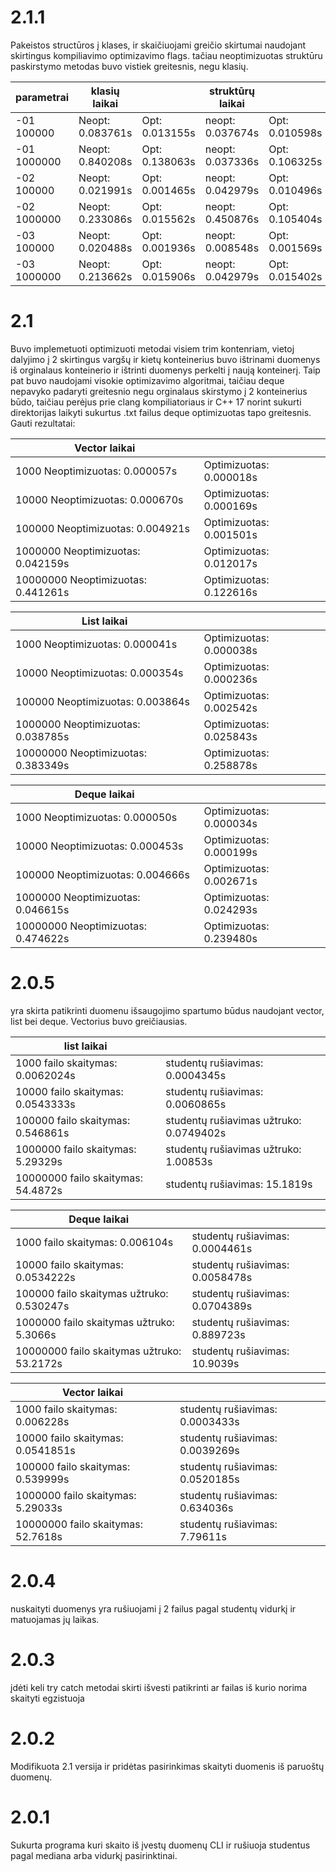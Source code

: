 # 2.1.1
 Pakeistos structūros į klases, ir skaičiuojami greičio skirtumai naudojant skirtingus kompiliavimo optimizavimo flags. tačiau neoptimizuotas struktūru paskirstymo metodas buvo vistiek greitesnis, negu klasių.
 
| parametrai | klasių laikai|  | struktūrų laikai  | |  
|---|---|---|---| --- | 
| -01 100000 | Neopt: 0.083761s| Opt: 0.013155s | neopt: 0.037674s | Opt:  0.010598s |  
| -01 1000000 | Neopt: 0.840208s | Opt: 0.138063s | neopt: 0.037336s | Opt:  0.106325s  |  
| -02 100000 | Neopt: 0.021991s | Opt: 0.001465s | neopt: 0.042979s | Opt: 0.010496s |  
| -02 1000000 | Neopt:  0.233086s | Opt: 0.015562s | neopt: 0.450876s | Opt:  0.105404s |  
| -03 100000 | Neopt: 0.020488s | Opt: 0.001936s | neopt: 0.008548s | Opt: 0.001569s |  
| -03 1000000 | Neopt: 0.213662s | Opt: 0.015906s | neopt: 0.042979s | Opt: 0.015402s |  


# 2.1
  Buvo implemetuoti optimizuoti metodai visiem trim kontenriam, vietoj dalyjimo į 2 skirtingus vargšų ir kietų konteinerius buvo ištrinami duomenys iš orginalaus konteinerio ir ištrinti duomenys perkelti į naują konteinerį. Taip pat buvo naudojami visokie optimizavimo algoritmai, taičiau deque nepavyko padaryti greitesnio negu orginalaus skirstymo į 2 konteinerius būdo, taičiau perėjus prie clang kompiliatoriaus ir C++ 17 norint sukurti direktorijas laikyti sukurtus .txt failus deque optimizuotas tapo greitesnis. Gauti rezultatai:
  
  
| Vector laikai | |
| --- | --- |
| 1000 Neoptimizuotas: 0.000057s| Optimizuotas: 0.000018s |
| 10000 Neoptimizuotas: 0.000670s | Optimizuotas: 0.000169s |
| 100000 Neoptimizuotas: 0.004921s | Optimizuotas: 0.001501s |
| 1000000 Neoptimizuotas:  0.042159s | Optimizuotas: 0.012017s |
| 10000000 Neoptimizuotas: 0.441261s | Optimizuotas: 0.122616s |

| List laikai | |
| --- | --- |
| 1000 Neoptimizuotas: 0.000041s | Optimizuotas: 0.000038s |
| 10000 Neoptimizuotas: 0.000354s | Optimizuotas: 0.000236s |
| 100000 Neoptimizuotas: 0.003864s | Optimizuotas: 0.002542s |
| 1000000 Neoptimizuotas: 0.038785s | Optimizuotas: 0.025843s |
| 10000000 Neoptimizuotas: 0.383349s | Optimizuotas: 0.258878s |

| Deque laikai | |
| --- | --- |
| 1000 Neoptimizuotas: 0.000050s | Optimizuotas: 0.000034s |
| 10000 Neoptimizuotas: 0.000453s | Optimizuotas: 0.000199s |
| 100000 Neoptimizuotas: 0.004666s | Optimizuotas: 0.002671s |
| 1000000 Neoptimizuotas: 0.046615s | Optimizuotas: 0.024293s |
| 10000000 Neoptimizuotas: 0.474622s | Optimizuotas: 0.239480s|

# 2.0.5 
yra skirta patikrinti duomenu išsaugojimo spartumo būdus naudojant vector, list bei deque. Vectorius buvo greičiausias.


| list laikai | |
| --- | --- |
| 1000 failo skaitymas: 0.0062024s | studentų rušiavimas: 0.0004345s |
| 10000 failo skaitymas: 0.0543333s  | studentų rušiavimas: 0.0060865s |
| 100000 failo skaitymas: 0.546861s | studentų rušiavimas užtruko: 0.0749402s |
| 1000000 failo skaitymas: 5.29329s | studentų rušiavimas užtruko: 1.00853s |
| 10000000 failo skaitymas: 54.4872s | studentų rušiavimas: 15.1819s |

| Deque laikai | |
| --- | --- |
| 1000 failo skaitymas: 0.006104s | studentų rušiavimas: 0.0004461s |
| 10000 failo skaitymas: 0.0534222s | studentų rušiavimas: 0.0058478s |
| 100000 failo skaitymas užtruko: 0.530247s | studentų rušiavimas: 0.0704389s |
| 1000000 failo skaitymas užtruko: 5.3066s | studentų rušiavimas: 0.889723s |
| 10000000 failo skaitymas užtruko: 53.2172s| studentų rušiavimas: 10.9039s |

| Vector laikai | |
| --- | --- |
| 1000 failo skaitymas: 0.006228s | studentų rušiavimas: 0.0003433s |
| 10000 failo skaitymas: 0.0541851s | studentų rušiavimas: 0.0039269s |
| 100000 failo skaitymas: 0.539999s | studentų rušiavimas: 0.0520185s |
| 1000000 failo skaitymas: 5.29033s | studentų rušiavimas: 0.634036s |
| 10000000 failo skaitymas: 52.7618s | studentų rušiavimas: 7.79611s |

# 2.0.4
  nuskaityti duomenys yra rušiuojami į 2 failus pagal studentų vidurkį ir matuojamas jų laikas.


# 2.0.3
  įdėti keli try catch metodai skirti išvesti patikrinti ar failas iš kurio norima skaityti egzistuoja

# 2.0.2 
  Modifikuota 2.1 versija ir pridėtas pasirinkimas skaityti duomenis iš paruoštų duomenų.
  
# 2.0.1
  Sukurta programa kuri skaito iš įvestų duomenų CLI ir rušiuoja studentus pagal mediana arba vidurkį pasirinktinai. 
